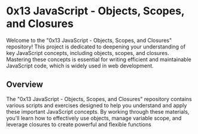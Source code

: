 # 0x13 JavaScript - Objects, Scopes, and Closures
Welcome to the "0x13 JavaScript - Objects, Scopes, and Closures" repository! This project is dedicated to deepening your understanding of key JavaScript concepts, including objects, scopes, and closures. Mastering these concepts is essential for writing efficient and maintainable JavaScript code, which is widely used in web development.

## Overview
The "0x13 JavaScript - Objects, Scopes, and Closures" repository contains various scripts and exercises designed to help you understand and apply these important JavaScript concepts. By working through these materials, you'll learn how to effectively use objects, manage variable scope, and leverage closures to create powerful and flexible functions
